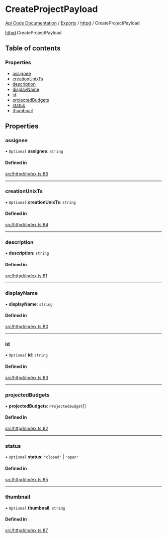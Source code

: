 # CreateProjectPayload
 
[Api Code Documentation](../README.md) / [Exports](../modules.md) / [httpd](../modules/httpd.md) / CreateProjectPayload

[httpd](../modules/httpd.md).CreateProjectPayload

## Table of contents

### Properties

- [assignee](httpd.CreateProjectPayload.md#assignee)
- [creationUnixTs](httpd.CreateProjectPayload.md#creationunixts)
- [description](httpd.CreateProjectPayload.md#description)
- [displayName](httpd.CreateProjectPayload.md#displayname)
- [id](httpd.CreateProjectPayload.md#id)
- [projectedBudgets](httpd.CreateProjectPayload.md#projectedbudgets)
- [status](httpd.CreateProjectPayload.md#status)
- [thumbnail](httpd.CreateProjectPayload.md#thumbnail)

## Properties

### assignee

• `Optional` **assignee**: `string`

#### Defined in

[src/httpd/index.ts:86](https://github.com/openkfw/TruBudget/blob/3b9e793/api/src/httpd/index.ts#L86)

___

### creationUnixTs

• `Optional` **creationUnixTs**: `string`

#### Defined in

[src/httpd/index.ts:84](https://github.com/openkfw/TruBudget/blob/3b9e793/api/src/httpd/index.ts#L84)

___

### description

• **description**: `string`

#### Defined in

[src/httpd/index.ts:81](https://github.com/openkfw/TruBudget/blob/3b9e793/api/src/httpd/index.ts#L81)

___

### displayName

• **displayName**: `string`

#### Defined in

[src/httpd/index.ts:80](https://github.com/openkfw/TruBudget/blob/3b9e793/api/src/httpd/index.ts#L80)

___

### id

• `Optional` **id**: `string`

#### Defined in

[src/httpd/index.ts:83](https://github.com/openkfw/TruBudget/blob/3b9e793/api/src/httpd/index.ts#L83)

___

### projectedBudgets

• **projectedBudgets**: `ProjectedBudget`[]

#### Defined in

[src/httpd/index.ts:82](https://github.com/openkfw/TruBudget/blob/3b9e793/api/src/httpd/index.ts#L82)

___

### status

• `Optional` **status**: ``"closed"`` \| ``"open"``

#### Defined in

[src/httpd/index.ts:85](https://github.com/openkfw/TruBudget/blob/3b9e793/api/src/httpd/index.ts#L85)

___

### thumbnail

• `Optional` **thumbnail**: `string`

#### Defined in

[src/httpd/index.ts:87](https://github.com/openkfw/TruBudget/blob/3b9e793/api/src/httpd/index.ts#L87)
